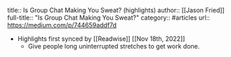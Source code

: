 title:: Is Group Chat Making You Sweat? (highlights)
author:: [[Jason Fried]]
full-title:: "Is Group Chat Making You Sweat?"
category:: #articles
url:: https://medium.com/p/744659addf7d

- Highlights first synced by [[Readwise]] [[Nov 18th, 2022]]
	- Give people long uninterrupted stretches to get work done.